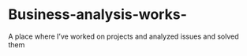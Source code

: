 # Business-analysis-works-
A place where I’ve worked on projects and analyzed issues and solved them 
